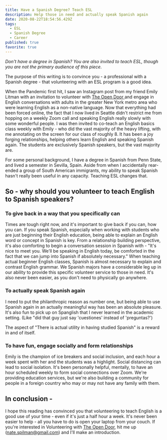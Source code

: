 ```yaml
---
title: Have a Spanish Degree? Teach ESL
description: Help those in need and actually speak Spanish again
date: 2020-08-22T18:54:56.429Z
tags:
  - ESL
  - Spanish Degree
  - Career
published: true
favorite: true
---
```

*Don't have a degree in Spanish? You are also invited to teach ESL, though you are not the primary audience of this piece.* 

The purpose of this writing is to convince you - a professional with a Spanish degree - that volunteering with an ESL program is a good idea. 

When the Pandemic first hit, I saw an Instagram post from my friend Emily Litman with an invitation to volunteer with [The Open Door ](https://www.theopendoornjny.org/)and engage in English conversations with adults in the greater New York metro area who were learning English as a non-native language. Now that everything had been forced online, the fact that I now lived in Seattle didn't restrict me from hopping on a weekly Zoom call and speaking English really slowly with some wonderful people. I was then invited to co-teach an English basics class weekly with Emily - who did the vast majority of the heavy lifting, with me annotating on the screen for our class of roughly 8. It has been a joy forging relationships, helping others learn English and speaking Spanish again. The students are exclusively Spanish speakers, but the vast majority are.

For some personal background, I have a degree in Spanish from Penn State, and lived a semester in Sevilla, Spain. Aside from when I accidentally rear-ended a group of South American immigrants, my ability to speak Spanish hasn't really been useful in any capacity. Teaching ESL changes that. 

## So - why should you volunteer to teach English to Spanish speakers?

### To give back in a way that you specifically can

Times are tough right now, and it's important to give back if you can, how you can. If you speak Spanish, especially when working with students who are just beginning their English education, being able to explain an English word or concept in Spanish is key. From a relationship building perspective, it's also comforting to begin a conversation session in Spanish with  - "It's nice to meet you. We'll be speaking in English today, be comforted in the fact that we can jump into Spanish if absolutely necessary." When teaching actual beginner English classes, Spanish is almost necessary to explain and contrast English grammar. We Spanish majors have a considerable leg up in our ability to provide this specific volunteer service to those in need. It's also never been easier, as you don't need to physically go anywhere. 

### To actually speak Spanish again

I need to put the philanthropic reason as number one, but being able to use Spanish again in an actually meaningful way has been an absolute pleasure. It's also fun to pick up on Spanglish that I never learned in the academic setting. (Like "did that guy just say 'cuestiones' instead of 'preguntas?') 

The aspect of "There is actual utility in having studied Spanish" is a reward in and of itself. 

### To have fun, engage socially and form relationships

Emily is the champion of ice breakers and social inclusion, and each hour a week spent with her and the students was a highlight. Social distancing can lead to social isolation. It's been personally helpful, mentally, to have an hour scheduled weekly to form social connections over Zoom. We're providing education services, but we're also building a community for people in a foreign country who may or may not have any family with them. 

## In conclusion - 

I hope this reading has convinced you that volunteering to teach English is a good use of your time - even if it's just a half hour a week. It's never been easier to help - all you have to do is open your laptop from your couch. If you're interested in Volunteering with [The Open Door](https://www.theopendoornjny.org/), hit me up (nate.spilman@gmail.com) and I'll make an introduction.
